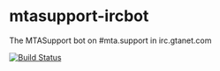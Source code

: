 mtasupport-ircbot
=================

The MTASupport bot on #mta.support in irc.gtanet.com

[![Build Status](https://travis-ci.org/qaisjp/mtasupport-ircbot.svg?branch=master)](https://travis-ci.org/qaisjp/mtasupport-ircbot)
